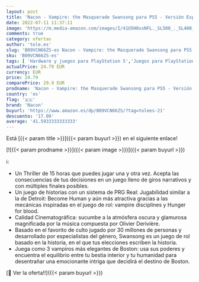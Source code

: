 ```yaml
---
layout: post
title: 'Nacon - Vampire: the Masquerade Swansong para PS5 - Versión Española'
date: 2022-07-11 11:37:11
image: 'https://m.media-amazon.com/images/I/41U5H0xsNFL._SL500_._SL400_.jpg'
comments: true
category: ofertas
author: 'tole.es'
slug: 'B09VCN66ZS-es Nacon - Vampire: the Masquerade Swansong para PS5 -...'
sku: 'B09VCN66ZS-es'
tags: [ 'Hardware y juegos para PlayStation 5','Juegos para PlayStation 5','Videojuegos','nacon','ps5','🇪🇸', ]
actualPrice: 24.79 EUR
currency: EUR
price: 24.79
comparePrice: 29.9 EUR
prodname: 'Nacon - Vampire: the Masquerade Swansong para PS5 - Versión Española'
country: 'es'
flag: '🇪🇸'
brand: 'Nacon'
buyurl: 'https://www.amazon.es/dp/B09VCN66ZS/?tag=tolees-21'
descuento: '17.09'
average: '41.5933333333333'
---
```


Está [{{< param title >}}]({{< param buyurl >}}) en el siguiente enlace!

[![{{< param prodname >}}]({{< param image >}})]({{< param buyurl >}})

ℹ️:

- Un Thriller de 15 horas que puedes jugar una y otra vez. Acepta las consecuencias de tus decisiones en un juego lleno de giros narrativos y con múltiples finales posibles.
- Un juego de historias con un sistema de PRG Real: Jugabilidad similar a la de Detroit: Become Human y aún más atractiva gracias a las mecánicas inspiradas en el juego de rol: vampire disciplines y Hunger for blood.
- Calidad Cinematográfica: sucumbe a la atmósfera oscura y glamurosa magnificada por la música compuesta por Olivier Derivière.
- Basado en el favorito de culto jugado por 30 millones de personas y desarrollado por especialistas del género, Swansong es un juego de rol basado en la historia, en el que tus elecciones escriben la historia.
- Juega como 3 vampiros más elegantes de Boston: usa sus poderes y encuentra el equilibrio entre tu bestia interior y tu humanidad para desentrañar una emocionante intriga que decidirá el destino de Boston.

[🛒 Ver la oferta!!]({{< param buyurl >}})
